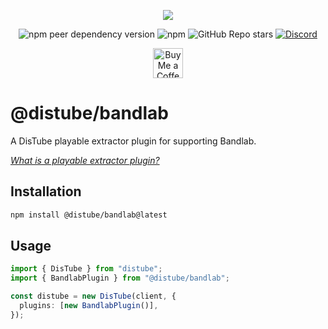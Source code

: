 <div align="center">
  <p>
    <a href="https://nodei.co/npm/@distube/bandlab"><img src="https://nodei.co/npm/@distube/bandlab.png?downloads=true&downloadRank=true&stars=true"></a>
  </p>
  <p>
    <img alt="npm peer dependency version" src="https://img.shields.io/npm/dependency-version/@distube/bandlab/peer/distube?style=flat-square">
    <img alt="npm" src="https://img.shields.io/npm/dt/@distube/bandlab?logo=npm&style=flat-square">
    <img alt="GitHub Repo stars" src="https://img.shields.io/github/stars/distubejs/extractor-plugins?logo=github&logoColor=white&style=flat-square">
    <a href="https://discord.gg/feaDd9h"><img alt="Discord" src="https://img.shields.io/discord/732254550689316914?logo=discord&logoColor=white&style=flat-square"></a>
  </p>
  <p>
    <a href='https://ko-fi.com/skick' target='_blank'><img height='48' src='https://storage.ko-fi.com/cdn/kofi3.png' alt='Buy Me a Coffee at ko-fi.com' /></a>
  </p>
</div>

# @distube/bandlab

A DisTube playable extractor plugin for supporting Bandlab.

[_What is a playable extractor plugin?_](https://github.com/skick1234/DisTube/wiki/Projects-Hub#plugins)

## Installation

```sh
npm install @distube/bandlab@latest
```

## Usage

```ts
import { DisTube } from "distube";
import { BandlabPlugin } from "@distube/bandlab";

const distube = new DisTube(client, {
  plugins: [new BandlabPlugin()],
});
```
